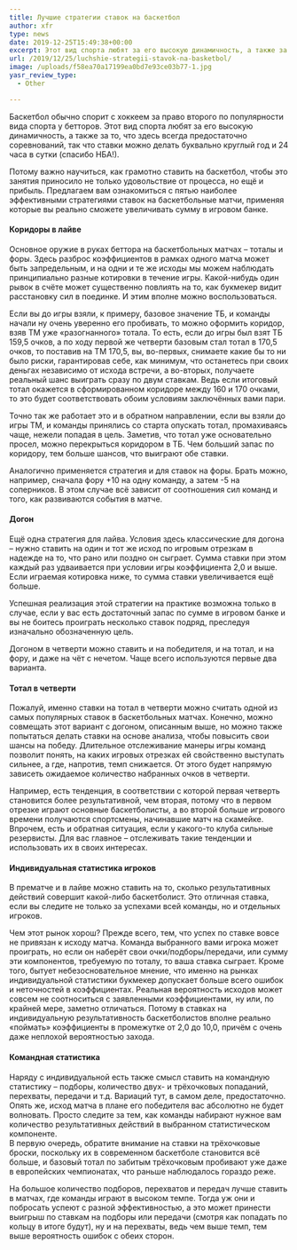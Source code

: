 ```yaml
---
title: Лучшие стратегии ставок на баскетбол
author: xfr
type: news
date: 2019-12-25T15:49:38+00:00
excerpt: Этот вид спорта любят за его высокую динамичность, а также за то, что здесь всегда предостаточно соревнований, так что ставки можно делать буквально круглый год и 24 часа в сутки (спасибо НБА!)
url: /2019/12/25/luchshie-strategii-stavok-na-basketbol/
image: /uploads/f58ea70a17199ea0bd7e93ce03b77-1.jpg
yasr_review_type:
  - Other

---
```

Баскетбол обычно спорит с хоккеем за право второго по популярности вида спорта у бетторов. Этот вид спорта любят за его высокую динамичность, а также за то, что здесь всегда предостаточно соревнований, так что ставки можно делать буквально круглый год и 24 часа в сутки (спасибо НБА!).

Потому важно научиться, как грамотно ставить на баскетбол, чтобы это занятия приносило не только удовольствие от процесса, но ещё и прибыль. Предлагаем вам ознакомиться с пятью наиболее эффективными стратегиями ставок на баскетбольные матчи, применяя которые вы реально сможете увеличивать сумму в игровом банке.

#### Коридоры в лайве

Основное оружие в руках беттора на баскетбольных матчах – тоталы и форы. Здесь разброс коэффициентов в рамках одного матча может быть запредельным, и на одни и те же исходы мы можем наблюдать принципиально разные котировки в течение игры. Какой-нибудь один рывок в счёте может существенно повлиять на то, как букмекер видит расстановку сил в поединке. И этим вполне можно воспользоваться.

Если вы до игры взяли, к примеру, базовое значение ТБ, и команды начали ну очень уверенно его пробивать, то можно оформить коридор, взяв ТМ уже &#171;разогнанного&#187; тотала. То есть, если до игры был взят ТБ 159,5 очков, а по ходу первой же четверти базовым стал тотал в 170,5 очков, то поставив на ТМ 170,5, вы, во-первых, снимаете какие бы то ни было риски, гарантировав себе, как минимум, что останетесь при своих деньгах независимо от исхода встречи, а во-вторых, получаете реальный шанс выиграть сразу по двум ставкам. Ведь если итоговый тотал окажется в сформированном коридоре между 160 и 170 очками, то это будет соответствовать обоим условиям заключённых вами пари.

Точно так же работает это и в обратном направлении, если вы взяли до игры ТМ, и команды принялись со старта опускать тотал, промахиваясь чаще, нежели попадая в цель. Заметив, что тотал уже основательно просел, можно перекрыться коридором в ТБ. Чем больший запас по коридору, тем больше шансов, что выиграют обе ставки.

Аналогично применяется стратегия и для ставок на форы. Брать можно, например, сначала фору +10 на одну команду, а затем -5 на соперников. В этом случае всё зависит от соотношения сил команд и того, как развиваются события в матче.

#### Догон

Ещё одна стратегия для лайва. Условия здесь классические для догона – нужно ставить на один и тот же исход по игровым отрезкам в надежде на то, что рано или поздно он сыграет. Сумма ставки при этом каждый раз удваивается при условии игры коэффициента 2,0 и выше. Если играемая котировка ниже, то сумма ставки увеличивается ещё больше.

Успешная реализация этой стратегии на практике возможна только в случае, если у вас есть достаточный запас по сумме в игровом банке и вы не боитесь проиграть несколько ставок подряд, преследуя изначально обозначенную цель.

Догоном в четверти можно ставить и на победителя, и на тотал, и на фору, и даже на чёт с нечетом. Чаще всего используются первые два варианта.

#### Тотал в четверти

Пожалуй, именно ставки на тотал в четверти можно считать одной из самых популярных ставок в баскетбольных матчах. Конечно, можно совмещать этот вариант с догоном, описанным выше, но можно также попытаться делать ставки на основе анализа, чтобы повысить свои шансы на победу. Длительное отслеживание манеры игры команд позволит понять, на каких игровых отрезках ей свойственно выступать сильнее, а где, напротив, темп снижается. От этого будет напрямую зависеть ожидаемое количество набранных очков в четверти.

Например, есть тенденция, в соответствии с которой первая четверть становится более результативной, чем вторая, потому что в первом отрезке играют основные баскетболисты, а во второй больше игрового времени получаются спортсмены, начинавшие матч на скамейке. Впрочем, есть и обратная ситуация, если у какого-то клуба сильные резервисты. Для вас главное – отслеживать такие тенденции и использовать их в своих интересах.

#### Индивидуальная статистика игроков

В прематче и в лайве можно ставить на то, сколько результативных действий совершит какой-либо баскетболист. Это отличная ставка, если вы следите не только за успехами всей команды, но и отдельных игроков.

Чем этот рынок хорош? Прежде всего, тем, что успех по ставке вовсе не привязан к исходу матча. Команда выбранного вами игрока может проиграть, но если он наберёт свои очки/подборы/передачи, или сумму эти компонентов, требуемую по тоталу, то ваша ставка сыграет. Кроме того, бытует небезосновательное мнение, что именно на рынках индивидуальной статистики букмекер допускает больше всего ошибок и неточностей в коэффициентах. Реальная вероятность исходов может совсем не соотноситься с заявленными коэффициентами, ну или, по крайней мере, заметно отличаться. Потому в ставках на индивидуальную результативность баскетболистов вполне реально &#171;поймать&#187; коэффициенты в промежутке от 2,0 до 10,0, причём с очень даже неплохой вероятностью захода.

#### Командная статистика

Наряду с индивидуальной есть также смысл ставить на командную статистику – подборы, количество двух- и трёхочковых попаданий, перехваты, передачи и т.д. Вариаций тут, в самом деле, предостаточно. Опять же, исход матча в плане его победителя вас абсолютно не будет волновать. Просто следите за тем, как команды набирают нужное вам количество результативных действий в выбранном статистическом компоненте.   
В первую очередь, обратите внимание на ставки на трёхочковые броски, поскольку их в современном баскетболе становится всё больше, и базовый тотал по забитым трёхочковым пробивают уже даже в европейских чемпионатах, что раньше наблюдалось гораздо реже.

На большое количество подборов, перехватов и передач лучше ставить в матчах, где команды играют в высоком темпе. Тогда уж они и побросать успеют с разной эффективностью, а это может принести выигрыш по ставкам на подборы или передачи (смотря как попадать по кольцу в итоге будут), ну и на перехваты, ведь чем выше темп, тем выше вероятность ошибок с обеих сторон.